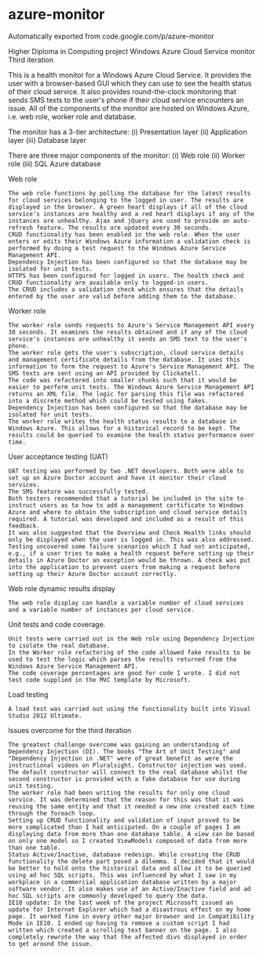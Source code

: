 # azure-monitor
Automatically exported from code.google.com/p/azure-monitor

Higher Diploma in Computing project
Windows Azure Cloud Service monitor
Third iteration

This is a health monitor for a Windows Azure Cloud Service. It provides the user with a browser-based GUI which they can use to see the health status of their cloud service. It also provides round-the-clock monitoring that sends SMS texts to the user's phone if their cloud service encounters an issue. All of the components of the monitor are hosted on Windows Azure, i.e. web role, worker role and database.

The monitor has a 3-tier architecture:
(i) Presentation layer
(ii) Application layer
(iii) Database layer

There are three major components of the monitor:
(i) Web role
(ii) Worker role
(iii) SQL Azure database

Web role

    The web role functions by polling the database for the latest results for cloud services belonging to the logged in user. The results are displayed in the browser. A green heart displays if all of the cloud service's instances are healthy and a red heart displays if any of the instances are unhealthy. Ajax and jQuery are used to provide an auto-refresh feature. The results are updated every 30 seconds.
    CRUD functionality has been enabled in the web role. When the user enters or edits their Windows Azure information a validation check is performed by doing a test request to the Windows Azure Service Management API.
    Dependency Injection has been configured so that the database may be isolated for unit tests.
    HTTPS has been configured for logged in users. The health check and CRUD functionality are available only to logged-in users.
    The CRUD includes a validation check which ensures that the details entered by the user are valid before adding them to the database. 

Worker role

    The worker role sends requests to Azure's Service Management API every 30 seconds. It examines the results obtained and if any of the cloud service's instances are unhealthy it sends an SMS text to the user's phone.
    The worker role gets the user's subscription, cloud service details and management certificate details from the database. It uses this information to form the request to Azure's Service Management API. The SMS texts are sent using an API provided by Clickatell.
    The code was refactored into smaller chunks such that it would be easier to perform unit tests. The Windows Azure Service Management API returns an XML file. The logic for parsing this file was refactored into a discrete method which could be tested using fakes.
    Dependency Injection has been configured so that the database may be isolated for unit tests.
    The worker role writes the health status results to a database in Windows Azure. This allows for a historical record to be kept. The results could be queried to examine the health status performance over time. 

User acceptance testing (UAT)

    UAT testing was performed by two .NET developers. Both were able to set up an Azure Doctor account and have it monitor their cloud services.
    The SMS feature was successfully tested.
    Both testers recommended that a tutorial be included in the site to instruct users as to how to add a management certificate to Windows Azure and where to obtain the subscription and cloud service details required. A tutorial was developed and included as a result of this feedback.
    It was also suggested that the Overview and Check Health links should only be displayed when the user is logged in. This was also addressed.
    Testing uncovered some failure scenarios which I had not anticipated, e.g., if a user tries to make a health request before setting up their details in Azure Doctor an exception would be thrown. A check was put into the application to prevent users from making a request before setting up their Azure Doctor account correctly. 

Web role dynamic results display

    The web role display can handle a variable number of cloud services and a variable number of instances per cloud service. 

Unit tests and code coverage.

    Unit tests were carried out in the Web role using Dependency Injection to isolate the real database.
    In the Worker role refactoring of the code allowed fake results to be used to test the logic which parses the results returned from the Windows Azure Service Management API.
    The code coverage percentages are good for code I wrote. I did not test code supplied in the MVC template by Microsoft. 

Load testing

    A load test was carried out using the functionality built into Visual Studio 2012 Ultimate. 

Issues overcome for the third iteration

    The greatest challenge overcome was gaining an understanding of Dependency Injection (DI). The books "The Art of Unit Testing" and "Dependency Injection in .NET" were of great benefit as were the instructional videos on Pluralsight. Constructor injection was used. The default constructor will connect to the real database whilst the second constructor is provided with a fake database for use during unit testing.
    The worker role had been writing the results for only one cloud service. It was determined that the reason for this was that it was reusing the same entity and that it needed a new one created each time through the foreach loop.
    Setting up CRUD functionality and validation of input proved to be more complicated than I had anticipated. On a couple of pages I am displaying data from more than one database table. A view can be based on only one model so I created ViewModels composed of data from more than one table.
    Status Active/Inactive, database redesign. While creating the CRUD functionality the delete part posed a dilemma. I decided that it would be better to hold onto the historical data and allow it to be queried using ad hoc SQL scripts. This was influenced by what I saw in my workplace in a commercial application database written by a major software vendor. It also makes use of an Active/Inactive field and ad hoc SQL scripts are commonly developed to query the data.
    IE10 update: In the last week of the project Microsoft issued an update for Internet Explorer which had a disastrous effect on my home page. It worked fine in every other major browser and in Compatibility Mode in IE10. I ended up having to remove a custom script I had written which created a scrolling text banner on the page. I also completely rewrote the way that the affected divs displayed in order to get around the issue. 

